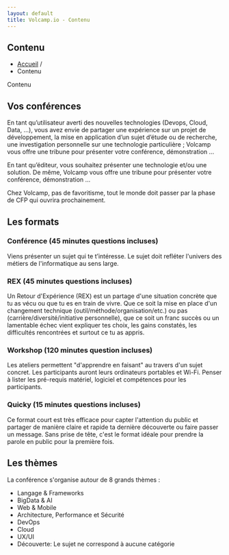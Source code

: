 ```yaml
---
layout: default
title: Volcamp.io - Contenu
---
```

<section class="page-header" style="background-image:url(https://www.volcamp.io/asset/images/chainedespuys_header.jpg);">
    <div class="container">
        <div class="row justify-content-center">
            <div class="col-lg-8">
                <div class="content text-center">
                    <h1 class="mb-3 text-white text-capitalize letter-spacing">Contenu</h1>
                    <div class="divider mx-auto mb-4 bg-white"></div>
                    <ul class="list-inline">
                        <li class="list-inline-item"><a href="/">Accueil</a> /</li>
                        <li class="list-inline-item">Contenu</li>
                    </ul>
                </div>
            </div>
        </div>
    </div>
</section>
<section class="section-speaker section">
    <div class="container">
        <div class="row section-heading">
            <div class="col-lg-8">
                <div class="heading"><span class="stroke-text">Contenu</span>
                    <div class="pl-90">
                        <h2>Vos conférences</h2>
                    </div>
                </div>
            </div>
        </div>
        <div class="row">
            <div class="col-lg-12">
                <p>
                En tant quʼutilisateur averti des nouvelles technologies (Devops, Cloud, Data, ...), vous avez envie de partager une expérience sur un projet de développement, la mise en application dʼun sujet dʼétude ou de recherche, une investigation personnelle sur une technologie particulière ; Volcamp vous offre une tribune pour présenter votre conférence, démonstration …
                </p>
                <p>
                En tant quʼéditeur, vous souhaitez présenter une technologie et/ou une solution. De même, Volcamp vous offre une tribune pour présenter votre conférence, démonstration …
                </p>
                <p>
                Chez Volcamp, pas de favoritisme, tout le monde doit passer par la phase de CFP qui ouvrira prochainement.
                </p>
            </div>
        </div>
    </div>
</section>
<section class="section-speaker section">
    <div class="container">
        <div class="row section-heading">
            <div class="col-lg-8">
                <div class="heading">
                    <div class="pl-90">
                        <h2>Les formats</h2>
                    </div>
                </div>
            </div>
        </div>
        <div class="row">
            <div class="col-lg-12">
                <h3>Conférence (45 minutes questions incluses)</h3>
                <p>Viens présenter un sujet qui te t’intéresse. Le sujet doit refléter l'univers des métiers de l'informatique au sens large.</p>
                <h3>REX (45 minutes questions incluses)</h3>
                <p>Un Retour d'Expérience (REX) est un partage d'une situation concrète que tu as vécu ou que tu es en train de vivre. Que ce soit la mise en place d'un changement technique (outil/méthode/organisation/etc.) ou pas (carrière/diversité/initiative personnelle), que ce soit un franc succès ou un lamentable échec vient expliquer tes choix, les gains constatés, les difficultés rencontrées et surtout ce tu as appris. </p>
                <h3>Workshop (120 minutes question incluses)</h3>
                <p>Les ateliers permettent "d'apprendre en faisant" au travers d'un sujet concret. Les participants auront leurs ordinateurs portables et Wi-Fi. Penser à lister les pré-requis matériel, logiciel et compétences pour les participants.</p>
                <h3>Quicky (15 minutes questions incluses)</h3>
                <p>Ce format court est très efficace pour capter l'attention du public et partager de manière claire et rapide ta dernière découverte ou faire passer un message. Sans prise de tête, c'est le format idéale pour prendre la parole en public pour la première fois.</p>
            </div>
        </div>
    </div>
</section>
<section class="section-speaker section">
    <div class="container">
        <div class="row section-heading">
            <div class="col-lg-8">
                <div class="heading">
                    <div class="pl-90">
                        <h2>Les thèmes</h2>
                    </div>
                </div>
            </div>
        </div>
        <div class="row">
            <div class="col-lg-12">
                <p>La conférence s'organise autour de 8 grands thèmes :</p>
                <ul>
                    <li>Langage & Frameworks</li>
                    <li>BigData & AI</li>
                    <li>Web & Mobile</li>
                    <li>Architecture, Performance et Sécurité</li>
                    <li>DevOps</li>
                    <li>Cloud</li>
                    <li>UX/UI</li>
                    <li>Découverte: Le sujet ne correspond à aucune catégorie</li>
                </ul>
            </div>
        </div>
    </div>
</section>
